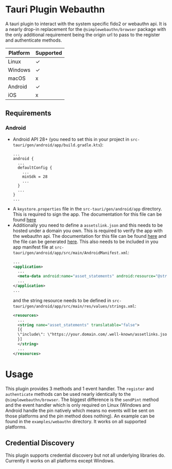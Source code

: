 # Tauri Plugin Webauthn

A tauri plugin to interact with the system specific fido2 or webauthn api.
It is a nearly drop-in replacement for the `@simplewebauthn/browser` package with the only additional requirement being the origin url to pass to the register and authenticate methods.

| Platform | Supported |
| -------- | --------- |
| Linux    | ✓         |
| Windows  | ✓         |
| macOS    | x         |
| Android  | ✓         |
| iOS      | x         |

## Requirements

### Android

- Android API 28+ (you need to set this in your project in `src-tauri/gen/android/app/build.gradle.kts`):
  ```
  ...
  android {
    ...
    defaultConfig {
      ...
      minSdk = 28
      ...
    }
    ...
  }
  ...
  ```
- A `keystore.properties` file in the `src-tauri/gen/android/app` directory. This is required to sign the app. The documentation for this file can be found [here](https://tauri.app/distribute/sign/android/)
- Additionally you need to define a `assetslink.json` and this needs to be hosted under a domain you own. This is required to verify the app with the webauthn api. The documentation for this file can be found [here](https://developer.android.com/identity/sign-in/credential-manager#add-support-dal) and the file can be generated [here](https://developers.google.com/digital-asset-links/tools/generator). This also needs to be included in you app manifest file at `src-tauri/gen/android/app/src/main/AndroidManifest.xml`:
  ```xml
  ...
  <application>
    ...
    <meta-data android:name="asset_statements" android:resource="@string/asset_statements" />
    ...
  </application>
  ...
  ```
  and the string resource needs to be defined in `src-tauri/gen/android/app/src/main/res/values/strings.xml`:
  ```xml
  <resources>
    ...
    <string name="asset_statements" translatable="false">
    [{
    \"include\": \"https://your.domain.com/.well-known/assetlinks.json\"
    }]
    </string>
    ...
  </resources>
  ```

# Usage

This plugin provides 3 methods and 1 event handler. The `register` and `authenticate` methods can be used nearly identically to the `@simplewebauthn/browser`. The biggest difference is the `sendPint` method and the event handler
which is only required on Linux (Windows and Android handle the pin natively which means no events will be sent on those platforms and the pin method does nothing).
An example can be found in the `examples/webauthn` directory. It works on all supported platforms.

## Credential Discovery

This plugin supports credential discovery but not all underlying libraries do. Currently it works on all platforms except Windows.
